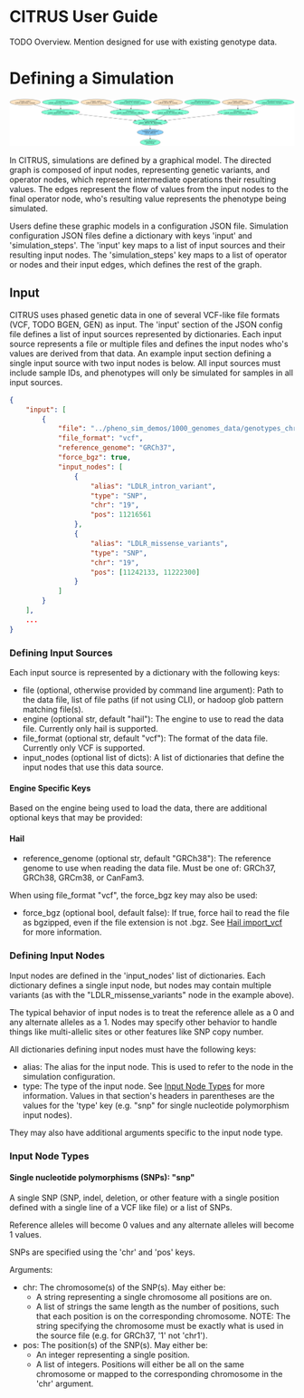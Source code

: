 # CITRUS User Guide

TODO Overview. Mention designed for use with existing genotype data.

# Defining a Simulation

![Example GM](example_gm.png "Example Graphical Model")

In CITRUS, simulations are defined by a graphical model. The directed graph is composed of input nodes, representing genetic variants, and operator nodes, which represent intermediate operations their resulting values. The edges represent the flow of values from the input nodes to the final operator node, who's resulting value represents the phenotype being simulated.

Users define these graphic models in a configuration JSON file. Simulation configuration JSON files define a dictionary with keys 'input' and 'simulation_steps'. The 'input' key maps to a list of input sources and their resulting input nodes. The 'simulation_steps' key maps to a list of operator or nodes and their input edges, which defines the rest of the graph.

## Input

CITRUS uses phased genetic data in one of several VCF-like file formats (VCF, TODO BGEN, GEN) as input. The 'input' section of the JSON config file defines a list of input sources represented by dictionaries. Each input source represents a file or multiple files and defines the input nodes who's values are derived from that data. An example input section defining a single input source with two input nodes is below. All input sources must include sample IDs, and phenotypes will only be simulated for samples in all input sources.

```json
{
	"input": [
		{
			"file": "../pheno_sim_demos/1000_genomes_data/genotypes_chr19.vcf.gz",
			"file_format": "vcf",
			"reference_genome": "GRCh37",
			"force_bgz": true,
			"input_nodes": [
				{
					"alias": "LDLR_intron_variant",
					"type": "SNP",
					"chr": "19",
					"pos": 11216561
				},
				{
					"alias": "LDLR_missense_variants",
					"type": "SNP",
					"chr": "19",
					"pos": [11242133, 11222300]
				}
			]
		}
	],
	...
}
```

### Defining Input Sources

Each input source is represented by a dictionary with the following keys:

* file (optional, otherwise provided by command line argument): Path to the data file, list of file paths (if not using CLI), or hadoop glob pattern matching file(s).
* engine (optional str, default "hail"): The engine to use to read the data file. Currently only hail is supported.
* file_format (optional str, default "vcf"): The format of the data file. Currently only VCF is supported.
* input_nodes (optional list of dicts): A list of dictionaries that define the input nodes that use this data source.

#### Engine Specific Keys

Based on the engine being used to load the data, there are additional optional keys that may be provided:

#### Hail

* reference_genome (optional str, default "GRCh38"): The reference genome to use when reading the data file. Must be one of: GRCh37, GRCh38, GRCm38, or CanFam3.

When using file_format "vcf", the force_bgz key may also be used:

* force_bgz (optional bool, default false): If true, force hail to read the file as bgzipped, even if the file extension is not .bgz. See [Hail import_vcf](https://hail.is/docs/0.2/methods/impex.html#hail.methods.import_vcf) for more information.


### Defining Input Nodes

Input nodes are defined in the 'input_nodes' list of dictionaries. Each dictionary defines a single input node, but nodes may contain multiple variants (as with the "LDLR_missense_variants" node in the example above).

The typical behavior of input nodes is to treat the reference allele as a 0 and any alternate alleles as a 1. Nodes may specify other behavior to handle things like multi-allelic sites or other features like SNP copy number.

All dictionaries defining input nodes must have the following keys:

* alias: The alias for the input node. This is used to refer to the node in the simulation configuration.
* type: The type of the input node. See [Input Node Types](#input-node-types) for more information. Values in that section's headers in parentheses are the values for the 'type' key (e.g. "snp" for single nucleotide polymorphism input nodes).

They may also have additional arguments specific to the input node type.

### Input Node Types

#### Single nucleotide polymorphisms (SNPs): "snp"

A single SNP (SNP, indel, deletion, or other feature with a single position defined with a single line of a VCF like file) or a list of SNPs.

Reference alleles will become 0 values and any alternate alleles will become 1 values.

SNPs are specified using the 'chr' and 'pos' keys.

Arguments:

* chr: The chromosome(s) of the SNP(s). May either be:
	* A string representing a single chromosome all positions are on.
	* A list of strings the same length as the number of positions, such that each position is on the corresponding chromosome.
	NOTE: The string specifying the chromosome must be exactly what
		is used in the source file (e.g. for GRCh37, '1' not 'chr1').
* pos: The position(s) of the SNP(s). May either be:
	* An integer representing a single position.
	* A list of integers. Positions will either be all on the same chromosome or mapped to the corresponding chromosome in the 'chr' argument.



